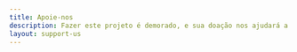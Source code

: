 ```yaml
---
title: Apoie-nos
description: Fazer este projeto é demorado, e sua doação nos ajudará a trabalhar e melhorar este projeto.
layout: support-us
---
```

